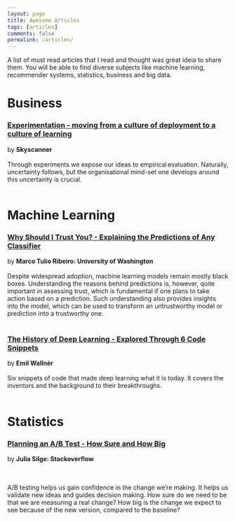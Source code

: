 ```yaml
---
layout: page
title: Awesome Articles
tags: [articles]
comments: false
permalink: /articles/
---
```


A list of must read articles that I read and thought was great ideia to share them. You will be able to find diverse subjects like machine learning, recommender systems, statistics, business and big data.


Business
============

### [Experimentation - moving from a culture of deployment to a culture of learning](http://codevoyagers.com/2015/11/26/common-pitfalls-in-experimentation/)
by **Skyscanner** 
<br/>
<br/>
Through experiments we expose our ideas to empirical evaluation. Naturally, uncertainty follows, but the organisational mind-set one develops around this uncertainty is crucial.
<br/>
<br/>


Machine Learning
============

### [Why Should I Trust You? - Explaining the Predictions of Any Classifier](https://arxiv.org/pdf/1602.04938.pdf) 
by **Marco Tulio Ribeiro: University of Washington** 
<br/>
<br/>
Despite widespread adoption, machine learning models remain mostly black boxes. Understanding the reasons behind predictions is, however, quite important in assessing trust, which is fundamental if one plans to take action based on a prediction. Such understanding also provides insights into the model, which can be used to transform an untrustworthy model or prediction into a trustworthy one.
<br/>
<br/>

### [The History of Deep Learning - Explored Through 6 Code Snippets](https://medium.freecodecamp.org/the-history-of-deep-learning-explored-through-6-code-snippets-d0a0e8545202)
by **Emil Wallnér**
<br/>
<br/>
Six snippets of code that made deep learning what it is today. It covers the inventors and the background to their breakthroughs.
<br/>
<br/>

Statistics
============

### [Planning an A/B Test - How Sure and How Big](https://stackoverflow.blog/2017/10/17/power-calculations-p-values-ab-testing-stack-overflow/)
by **Julia Silge: Stackoverflow**

<br/>
<br/>
A/B testing helps us gain confidence in the change we’re making. It helps us validate new ideas and guides decision making. How sure do we need to be that we are measuring a real change?
How big is the change we expect to see because of the new version, compared to the baseline?
<br/>
<br/>
